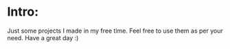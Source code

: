 # Intro:

Just some projects I made in my free time. Feel free to use them as per your need.
Have a great day :)
